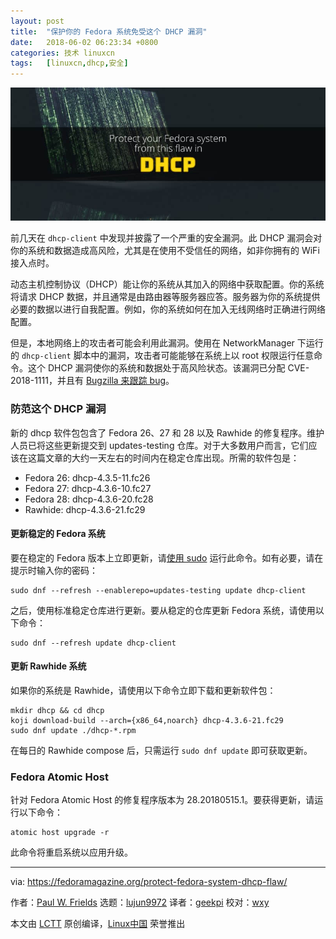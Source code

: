 ```yaml
---
layout: post
title:	"保护你的 Fedora 系统免受这个 DHCP 漏洞"
date:	2018-06-02 06:23:34 +0800 
categories:	技术 linuxcn 
tags:	[linuxcn,dhcp,安全]
---
```



![](/Asserts/Images/album/201806/02/062337ncbcmjgkp9ltm404.jpg)


前几天在 `dhcp-client` 中发现并披露了一个严重的安全漏洞。此 DHCP 漏洞会对你的系统和数据造成高风险，尤其是在使用不受信任的网络，如非你拥有的 WiFi 接入点时。


动态主机控制协议（DHCP）能让你的系统从其加入的网络中获取配置。你的系统将请求 DHCP 数据，并且通常是由路由器等服务器应答。服务器为你的系统提供必要的数据以进行自我配置。例如，你的系统如何在加入无线网络时正确进行网络配置。


但是，本地网络上的攻击者可能会利用此漏洞。使用在 NetworkManager 下运行的 `dhcp-client` 脚本中的漏洞，攻击者可能能够在系统上以 root 权限运行任意命令。这个 DHCP 漏洞使你的系统和数据处于高风险状态。该漏洞已分配 CVE-2018-1111，并且有 [Bugzilla 来跟踪 bug](https://bugzilla.redhat.com/show_bug.cgi?id=1567974)。


### 防范这个 DHCP 漏洞


新的 dhcp 软件包包含了 Fedora 26、27 和 28 以及 Rawhide 的修复程序。维护人员已将这些更新提交到 updates-testing 仓库。对于大多数用户而言，它们应该在这篇文章的大约一天左右的时间内在稳定仓库出现。所需的软件包是：


* Fedora 26: dhcp-4.3.5-11.fc26
* Fedora 27: dhcp-4.3.6-10.fc27
* Fedora 28: dhcp-4.3.6-20.fc28
* Rawhide: dhcp-4.3.6-21.fc29


#### 更新稳定的 Fedora 系统


要在稳定的 Fedora 版本上立即更新，请[使用 sudo](https://fedoramagazine.org/howto-use-sudo/) 运行此命令。如有必要，请在提示时输入你的密码：



```
sudo dnf --refresh --enablerepo=updates-testing update dhcp-client

```

之后，使用标准稳定仓库进行更新。要从稳定的仓库更新 Fedora 系统，请使用以下命令：



```
sudo dnf --refresh update dhcp-client

```

#### 更新 Rawhide 系统


如果你的系统是 Rawhide，请使用以下命令立即下载和更新软件包：



```
mkdir dhcp && cd dhcp
koji download-build --arch={x86_64,noarch} dhcp-4.3.6-21.fc29
sudo dnf update ./dhcp-*.rpm

```

在每日的 Rawhide compose 后，只需运行 `sudo dnf update` 即可获取更新。


### Fedora Atomic Host


针对 Fedora Atomic Host 的修复程序版本为 28.20180515.1。要获得更新，请运行以下命令：



```
atomic host upgrade -r

```

此命令将重启系统以应用升级。




---


via: <https://fedoramagazine.org/protect-fedora-system-dhcp-flaw/>


作者：[Paul W. Frields](https://fedoramagazine.org/author/pfrields/) 选题：[lujun9972](https://github.com/lujun9972) 译者：[geekpi](https://github.com/geekpi) 校对：[wxy](https://github.com/wxy)


本文由 [LCTT](https://github.com/LCTT/TranslateProject) 原创编译，[Linux中国](https://linux.cn/) 荣誉推出
